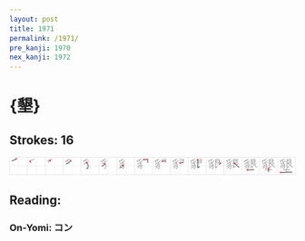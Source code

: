 ```yaml
---
layout: post
title: 1971
permalink: /1971/
pre_kanji: 1970
nex_kanji: 1972
---
```


# {墾}

## Strokes: 16

<div class="stroke"><img src="../images/E5A2BE.png" /></div>

## Reading:

### On-Yomi: コン
